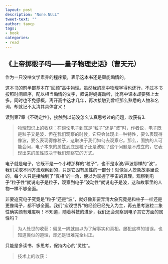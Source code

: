 ```yaml
---
layout: post
description: "None.NULL"
tweet-text: ""
author: taocp
tags:
- book
categories:
- read
---
```

《上帝掷骰子吗——量子物理史话》（曹天元）
----------------------------------------
作为一只没啥文学素养的程序猿，表示这本书还是颇能煽情的。

这本书的前半部基本在“回顾”高中物理。虽然我的高中物理学得也还行，不过本书按照时间顺序，配以相当煽情的文字，叙说得娓娓动听，比高中课本却要强上太多。同时也不免感概，离开高中这才几年，再次接触到曾经那么熟悉的人物和名词，却就记不太清其具体含义！

读到第7章《不确定性》，接触到以前没怎么认真思考过的问题，收获有3.

>物理知识上的收获：在谈论电子到底是“粒子”还是“波”时，作者说，电子既是粒子又是波，但在我们观察的时候，它只会体现出一种特性，要么表现得像波，要么表现得像粒子，这取决于我们如何去观察它。那么，固执的人可能会问，电子本来的属性到底是粒子还是波呢？这个问题是不成立的，它表现出来的属性取决于我们观察它的方式。

电子就是电子，它既不是一个小球那样的“粒子”，也不是水波/声波那样的“波”，我们采取不同方法观察到的，只是它固有属性的一部分！就像盲人摸象故事里说的，每个人只是接触到了“真相”的一角，便以为掌握了宇宙的真理。观察到电子”粒子性“就说电子是粒子，观察到电子”波动性“就说电子是波，这和故事里的人物一样不够全面。
    
非要追究电子究竟是”粒子“还是”波“，就好像非要弄清大象究竟是和柱子一样还是更像绳子，都不够全面。我们”宏观世界“的经验已经先入为主，再去思考波粒二象性确实颇有难度啊！不知道，随着科技的进步，我们还会观察到电子其它方面的属性吗？

>为人处世的收获：偏见一隅就自以为了解事实和真相。屡犯这样的错误，也知道类似的道理，却还是很难完全纠正。

只能是多读书、多思考，保持内心的”灵性“。


>技术上的收获：
